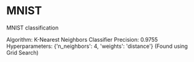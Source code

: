 # MNIST
MNIST classification

Algorithm: K-Nearest Neighbors Classifier
Precision: 0.9755
Hyperparameters: {'n_neighbors': 4, 'weights': 'distance'} (Found using Grid Search)

